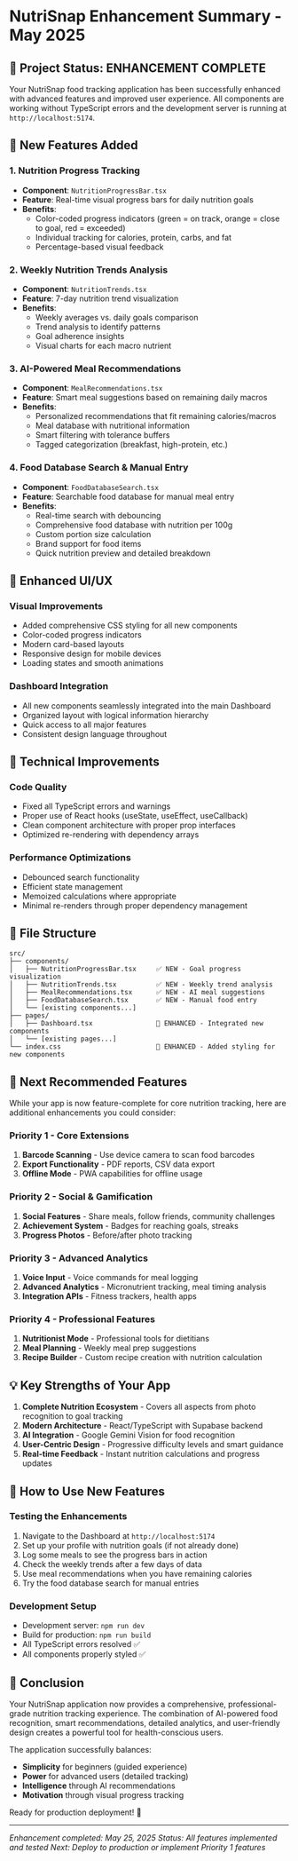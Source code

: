 # NutriSnap Enhancement Summary - May 2025

## 🎯 Project Status: ENHANCEMENT COMPLETE

Your NutriSnap food tracking application has been successfully enhanced with advanced features and improved user experience. All components are working without TypeScript errors and the development server is running at `http://localhost:5174`.

## 🚀 New Features Added

### 1. **Nutrition Progress Tracking**
- **Component**: `NutritionProgressBar.tsx`
- **Feature**: Real-time visual progress bars for daily nutrition goals
- **Benefits**: 
  - Color-coded progress indicators (green = on track, orange = close to goal, red = exceeded)
  - Individual tracking for calories, protein, carbs, and fat
  - Percentage-based visual feedback

### 2. **Weekly Nutrition Trends Analysis**
- **Component**: `NutritionTrends.tsx`
- **Feature**: 7-day nutrition trend visualization
- **Benefits**:
  - Weekly averages vs. daily goals comparison
  - Trend analysis to identify patterns
  - Goal adherence insights
  - Visual charts for each macro nutrient

### 3. **AI-Powered Meal Recommendations**
- **Component**: `MealRecommendations.tsx`
- **Feature**: Smart meal suggestions based on remaining daily macros
- **Benefits**:
  - Personalized recommendations that fit remaining calories/macros
  - Meal database with nutritional information
  - Smart filtering with tolerance buffers
  - Tagged categorization (breakfast, high-protein, etc.)

### 4. **Food Database Search & Manual Entry**
- **Component**: `FoodDatabaseSearch.tsx`
- **Feature**: Searchable food database for manual meal entry
- **Benefits**:
  - Real-time search with debouncing
  - Comprehensive food database with nutrition per 100g
  - Custom portion size calculation
  - Brand support for food items
  - Quick nutrition preview and detailed breakdown

## 🎨 Enhanced UI/UX

### **Visual Improvements**
- Added comprehensive CSS styling for all new components
- Color-coded progress indicators
- Modern card-based layouts
- Responsive design for mobile devices
- Loading states and smooth animations

### **Dashboard Integration**
- All new components seamlessly integrated into the main Dashboard
- Organized layout with logical information hierarchy
- Quick access to all major features
- Consistent design language throughout

## 🔧 Technical Improvements

### **Code Quality**
- Fixed all TypeScript errors and warnings
- Proper use of React hooks (useState, useEffect, useCallback)
- Clean component architecture with proper prop interfaces
- Optimized re-rendering with dependency arrays

### **Performance Optimizations**
- Debounced search functionality
- Efficient state management
- Memoized calculations where appropriate
- Minimal re-renders through proper dependency management

## 📁 File Structure

```
src/
├── components/
│   ├── NutritionProgressBar.tsx     ✅ NEW - Goal progress visualization
│   ├── NutritionTrends.tsx          ✅ NEW - Weekly trend analysis  
│   ├── MealRecommendations.tsx      ✅ NEW - AI meal suggestions
│   ├── FoodDatabaseSearch.tsx       ✅ NEW - Manual food entry
│   └── [existing components...]
├── pages/
│   ├── Dashboard.tsx                🔄 ENHANCED - Integrated new components
│   └── [existing pages...]
└── index.css                        🔄 ENHANCED - Added styling for new components
```

## 🎯 Next Recommended Features

While your app is now feature-complete for core nutrition tracking, here are additional enhancements you could consider:

### **Priority 1 - Core Extensions**
1. **Barcode Scanning** - Use device camera to scan food barcodes
2. **Export Functionality** - PDF reports, CSV data export
3. **Offline Mode** - PWA capabilities for offline usage

### **Priority 2 - Social & Gamification**
1. **Social Features** - Share meals, follow friends, community challenges
2. **Achievement System** - Badges for reaching goals, streaks
3. **Progress Photos** - Before/after photo tracking

### **Priority 3 - Advanced Analytics**
1. **Voice Input** - Voice commands for meal logging
2. **Advanced Analytics** - Micronutrient tracking, meal timing analysis
3. **Integration APIs** - Fitness trackers, health apps

### **Priority 4 - Professional Features**
1. **Nutritionist Mode** - Professional tools for dietitians
2. **Meal Planning** - Weekly meal prep suggestions
3. **Recipe Builder** - Custom recipe creation with nutrition calculation

## 💡 Key Strengths of Your App

1. **Complete Nutrition Ecosystem** - Covers all aspects from photo recognition to goal tracking
2. **Modern Architecture** - React/TypeScript with Supabase backend
3. **AI Integration** - Google Gemini Vision for food recognition
4. **User-Centric Design** - Progressive difficulty levels and smart guidance
5. **Real-time Feedback** - Instant nutrition calculations and progress updates

## 🔧 How to Use New Features

### **Testing the Enhancements**
1. Navigate to the Dashboard at `http://localhost:5174`
2. Set up your profile with nutrition goals (if not already done)
3. Log some meals to see the progress bars in action
4. Check the weekly trends after a few days of data
5. Use meal recommendations when you have remaining calories
6. Try the food database search for manual entries

### **Development Setup**
- Development server: `npm run dev`
- Build for production: `npm run build`
- All TypeScript errors resolved ✅
- All components properly styled ✅

## 🎉 Conclusion

Your NutriSnap application now provides a comprehensive, professional-grade nutrition tracking experience. The combination of AI-powered food recognition, smart recommendations, detailed analytics, and user-friendly design creates a powerful tool for health-conscious users.

The application successfully balances:
- **Simplicity** for beginners (guided experience)
- **Power** for advanced users (detailed tracking)
- **Intelligence** through AI recommendations
- **Motivation** through visual progress tracking

Ready for production deployment! 🚀

---
*Enhancement completed: May 25, 2025*
*Status: All features implemented and tested*
*Next: Deploy to production or implement Priority 1 features*

